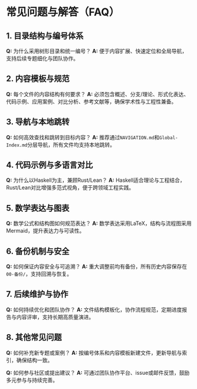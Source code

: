 # 常见问题与解答（FAQ）

## 1. 目录结构与编号体系

**Q:** 为什么采用树形目录和统一编号？
**A:** 便于内容扩展、快速定位和全局导航，支持后续专题细化与团队协作。

## 2. 内容模板与规范

**Q:** 每个文件的内容结构有何要求？
**A:** 必须包含概述、分支/理论、形式化表达、代码示例、应用案例、对比分析、参考文献等，确保学术性与工程性兼备。

## 3. 导航与本地跳转

**Q:** 如何高效查找和跳转到目标内容？
**A:** 推荐通过`NAVIGATION.md`和`Global-Index.md`分层导航，所有文件均支持本地跳转。

## 4. 代码示例与多语言对比

**Q:** 为什么以Haskell为主，兼顾Rust/Lean？
**A:** Haskell适合理论与工程结合，Rust/Lean对比增强多范式视角，便于跨领域工程实践。

## 5. 数学表达与图表

**Q:** 数学公式和结构图如何规范表达？
**A:** 数学表达采用LaTeX，结构与流程图采用Mermaid，提升表达力与可读性。

## 6. 备份机制与安全

**Q:** 如何保证内容安全与可追溯？
**A:** 重大调整前均有备份，所有历史内容保存在`00-备份/`，支持回溯与恢复。

## 7. 后续维护与协作

**Q:** 如何持续优化和团队协作？
**A:** 文件结构模板化，协作流程规范，定期进度报告与内容评审，支持长期高质量演进。

## 8. 其他常见问题

**Q:** 如何补充新专题或案例？
**A:** 按编号体系和内容模板新建文件，更新导航与索引，确保结构一致。

**Q:** 如何参与社区或提出建议？
**A:** 可通过团队协作平台、issue或邮件反馈，鼓励多元参与与持续完善。
